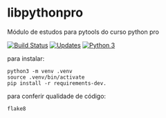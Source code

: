 # libpythonpro
Módulo de estudos para pytools do curso python pro

[![Build Status](https://travis-ci.org/serlus/libpythonpro.svg?branch=master)](https://travis-ci.org/serlus/libpythonpro)
[![Updates](https://pyup.io/repos/github/serlus/libpythonpro/shield.svg)](https://pyup.io/repos/github/serlus/libpythonpro/)
[![Python 3](https://pyup.io/repos/github/serlus/libpythonpro/python-3-shield.svg)](https://pyup.io/repos/github/serlus/libpythonpro/)

para instalar:

```console
python3 -m venv .venv
source .venv/bin/activate
pip install -r requirements-dev.

```

para conferir qualidade de código:

```console
flake8
```
